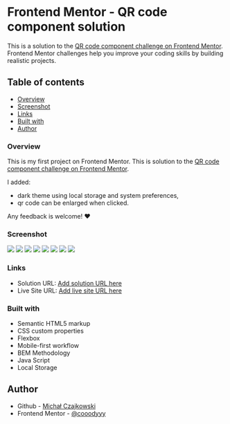 # Frontend Mentor - QR code component solution

This is a solution to the [QR code component challenge on Frontend Mentor](https://www.frontendmentor.io/challenges/qr-code-component-iux_sIO_H). Frontend Mentor challenges help you improve your coding skills by building realistic projects. 

## Table of contents
  
  - [Overview](#overview)
  - [Screenshot](#screenshot)
  - [Links](#links)
  - [Built with](#built-with)
  - [Author](#author)

### Overview

This is my first project on Frontend Mentor.
This is solution to the [QR code component challenge on Frontend Mentor](https://www.frontendmentor.io/challenges/qr-code-component-iux_sIO_H).


I added:
- dark theme using local storage and system preferences,
- qr code can be enlarged when clicked.

Any feedback is welcome! ❤

            
### Screenshot

![](./screenshots/desktop-light-1.png)
![](./screenshots/desktop-light-2.png)
![](./screenshots/desktop-dark-1.png)
![](./screenshots/desktop-dark-2.png)
![](./screenshots/mobile-light-1.png)
![](./screenshots/mobile-light-2.png)
![](./screenshots/mobile-dark-1.png)
![](./screenshots/mobile-dark-2.png)

### Links

- Solution URL: [Add solution URL here](https://your-solution-url.com)
- Live Site URL: [Add live site URL here](https://your-live-site-url.com)

### Built with

- Semantic HTML5 markup
- CSS custom properties
- Flexbox
- Mobile-first workflow
- BEM Methodology
- Java Script
- Local Storage

## Author

- Github - [Michał Czajkowski](https://github.com/cooodyyy)
- Frontend Mentor - [@cooodyyy](https://www.frontendmentor.io/profile/cooodyyy)

